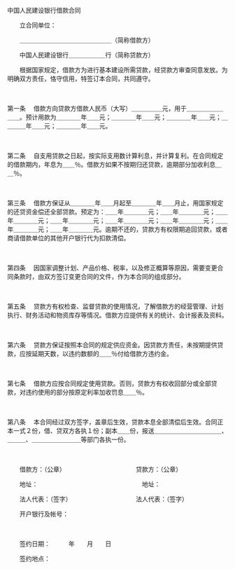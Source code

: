 



中国人民建设银行借款合同



 

　　立合同单位：

　　＿＿＿＿＿＿＿＿＿＿＿＿＿＿＿（简称借款方）

　　中国人民建设银行＿＿＿＿＿＿行（简称贷款方）

　　根据国家规定，借款方为进行基本建设所需贷款，经贷款方审查同意发放。为明确双方责任，恪守信用，特签订本合同，共同遵守。

　　

第一条
　借款方向贷款方借款人民币（大写）＿＿＿＿＿元，用于＿＿＿＿＿＿＿＿。预计用款为＿＿＿＿年＿＿元；＿＿＿＿年＿＿元；＿＿＿＿年＿＿元；＿＿＿＿年＿＿元；＿＿＿＿年＿＿元。

　　

第二条
　自支用贷款之日起，按实际支用数计算利息，并计算复利。在合同规定的借款期内，年息为＿＿％。借款方如果不按期归还贷款，逾期部分加收利息＿＿％。

　　

第三条
　借款方保证从＿＿＿＿年＿＿月起至＿＿＿＿年＿＿月止，用国家规定的还贷资金偿还全部贷款。预定为：＿＿年＿＿＿＿元；＿＿年＿＿＿＿元；＿＿年＿＿＿＿元；＿＿年＿＿＿＿元；＿＿年＿＿＿＿元；＿＿年＿＿＿＿元；＿＿年＿＿＿＿元；＿＿年＿＿＿＿元。逾期不还的，贷款方有权限期追回贷款，或者商请借款单位的其他开户银行代为扣款清偿。

　　

第四条
　因国家调整计划、产品价格、税率，以及修正概算等原因，需要变更合同条款时，由双方签订变更合同的文件，作为本合同的组成部分。

　　

第五条
　贷款方有权检查、监督贷款的使用情况，了解借款方的经营管理、计划执行、财务活动和物资库存等情况。借款方应提供有关的统计、会计报表及资料。

　　

第六条
　贷款方保证按照本合同的规定供应资金。因贷款方责任，未按期提供贷款，应按延期天数，以违约数额的＿＿％付给借款方违约金。

　　

第七条
　借款方应按合同规定使用贷款。否则，贷款方有权收回部分或全部贷款，对违约使用的部分按原定利率加收罚息＿＿％。

　　

第八条
　本合同经过双方签字，盖章后生效，贷款本息全部清偿后生效。合同正本一式２份，借、贷双方各执１份；副本＿＿份，报送＿＿＿＿＿＿＿＿＿＿＿、＿＿＿、＿＿＿＿＿＿＿＿等部门各执一份。

　　

　　借款方：（公章）　　　　　　　　　　　　贷款方：（公章）

　　地址：　　　　　　　　　　　　　　　　　地址：

　　法人代表：（签字）　　　　　　　　　　　法人代表：（签字）

　　开户银行及帐号：

　　　　　　

　　签约日期：　　　年　　月　　日

　　签约地点：
